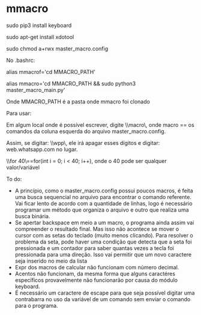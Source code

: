 # mmacro

sudo pip3 install keyboard

sudo apt-get install xdotool

sudo chmod a+rwx master_macro.config

No .bashrc:

alias mmacrof='cd MMACRO_PATH'

alias mmacro='cd MMACRO_PATH && sudo python3 master_macro_main.py'

Onde MMACRO_PATH é a pasta onde mmacro foi clonado


Para usar:

Em algum local onde é possível escrever, digite \\\\macro\\, onde macro == os comandos da coluna esquerda do arquivo master_macro.config.

Assim, se digitar: \\\\wpp\\, ele irá apagar esses dígitos e digitar: web.whatsapp.com no lugar.

\\\\for 40\\==for(int i = 0; i < 40; i++), onde o 40 pode ser qualquer valor/variável



To do:
- A princípio, como o master_macro.config possui poucos macros, é feita uma busca sequencial no arquivo para encontrar o comando referente. Vai ficar lento de acordo com a quantidade de linhas, logo é necessário programar um método que organiza o arquivo e outro que realiza uma busca binária.
- Se apertar backspace em meio a um macro, o programa ainda assim vai compreender o resultado final. Mas isso não acontece se mover o cursor com as setas do teclado (muito menos clicando). Para resolver o problema da seta, pode haver uma condição que detecta que a seta foi pressionada e um contador para saber quantas vezes a tecla foi pressionada para uma direção. Isso vai permitir que um novo caractere seja inserido no meio da lista
- Expr dos macros de calcular não funcionam com número decimal.
- Acentos não funcionam, da mesma forma que alguns caractéres específicos provavelmente não funcionarão por causa do módulo keyboard.
- É necessário um caractere de escape para que seja possível digitar uma contrabarra no uso da variável de um comando sem enviar o comando para o programa.

